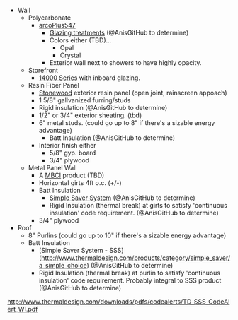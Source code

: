 - Wall
	- Polycarbonate
		- [arcoPlus547](http://gallinausa.com/arcoplus/arcoplus-547/)
			- [Glazing treatments](http://gallinausa.com/glazing-treatments/) (@AnisGitHub to determine)
			- Colors either (TBD)...
				- Opal
				- Crystal
			- Exterior wall next to showers to have highly opacity. 
	- Storefront
		- [14000 Series](http://www.tubeliteinc.com/14000-io-series-multiplane-storefront-framing/) with inboard glazing.
	- Resin Fiber Panel
		- [Stonewood](http://stonewoodpanels.com/) exterior resin panel (open joint, rainscreen appoach)
		- 1 5/8" gallvanized furring/studs
		- Rigid insulation (@AnisGitHub to determine)
		- 1/2" or 3/4" exterior sheating. (tbd)
		- 6" metal studs. (could go up to 8" if there's a sizable energy advantage)
			- Batt Insulation (@AnisGitHub to determine)
		- Interior finish either
			- 5/8" gyp. board
			- 3/4" plywood
	- Metal Panel Wall
		- A [MBCI](http://www.mbci.com/) product (TBD)
		- Horizontal girts 4ft o.c. (+/-)
		- Batt Insulation
			- [Simple Saver System](http://www.thermaldesign.com/products/category/simple_saver/a_simple_choice)   (@AnisGitHub to determine)
			- Rigid Insulation (thermal break) at girts to satisfy 'continuous insulation' code requirement.  (@AnisGitHub to determine)
		- 3/4" plywood
- Roof
	- 8" Purlins (could go up to 10" if there's a sizable energy advantage)
	- 	Batt Insulation
		- [Simple Saver System - SSS] (http://www.thermaldesign.com/products/category/simple_saver/a_simple_choice)   (@AnisGitHub to determine)
		- Rigid Insulation  (thermal break) at purlin to satisfy 'continuous insulation' code requirement.  Probably integral to SSS product (@AnisGitHub to determine)

http://www.thermaldesign.com/downloads/pdfs/codealerts/TD_SSS_CodeAlert_WI.pdf

